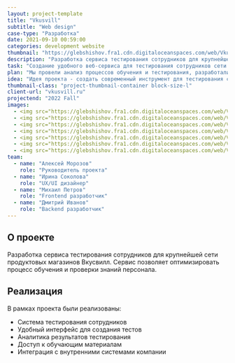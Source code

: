 ```yaml
---
layout: project-template
title: "Vkusvill"
subtitle: "Web design"
case-type: "Разработка"
date: 2021-09-10 00:59:00
categories: development website
thumbnail: "https://glebshishov.fra1.cdn.digitaloceanspaces.com/web/Vkusvill/vkussvill-thumbnail.png"
description: "Разработка сервиса тестирования сотрудников для крупнейшей сети продуктовых магазинов Вкусвилл."
task: "Создание удобного веб-сервиса для тестирования сотрудников сети магазинов Вкусвилл, который позволит оптимизировать процесс обучения и проверки знаний персонала."
plan: "Мы провели анализ процессов обучения и тестирования, разработали удобный интерфейс и реализовали веб-сервис с учетом специфики работы персонала магазинов."
idea: "Идея проекта - создать современный инструмент для тестирования сотрудников, который повысит эффективность обучения и качество работы персонала."
thumbnail-class: "project-thumbnail-container block-size-l"
client-url: "vkusvill.ru"
projectend: "2022 Fall"
images:
  - <img src="https://glebshishov.fra1.cdn.digitaloceanspaces.com/web/Vkusvill/vkussvill-1.png" class="project-image image-full-width" alt="vkussvill-1">
  - <img src="https://glebshishov.fra1.cdn.digitaloceanspaces.com/web/Vkusvill/vkussvill-2.png" class="project-image image-half-width" alt="vkussvill-2">
  - <img src="https://glebshishov.fra1.cdn.digitaloceanspaces.com/web/Vkusvill/vkussvill-3.png" class="project-image image-half-width" alt="vkussvill-3">
  - <img src="https://glebshishov.fra1.cdn.digitaloceanspaces.com/web/Vkusvill/vkussvill-4.png" class="project-image image-full-width" alt="vkussvill-4">
  - <img src="https://glebshishov.fra1.cdn.digitaloceanspaces.com/web/Vkusvill/vkussvill-5.png" class="project-image image-third-width" alt="vkussvill-5">
  - <img src="https://glebshishov.fra1.cdn.digitaloceanspaces.com/web/Vkusvill/vkussvill-6.png" class="project-image image-third-width" alt="vkussvill-6">
  - <img src="https://glebshishov.fra1.cdn.digitaloceanspaces.com/web/Vkusvill/vkussvill-7.png" class="project-image image-third-width" alt="vkussvill-7">
team:
  - name: "Алексей Морозов"
    role: "Руководитель проекта"
  - name: "Ирина Соколова"
    role: "UX/UI дизайнер"
  - name: "Михаил Петров"
    role: "Frontend разработчик"
  - name: "Дмитрий Иванов"
    role: "Backend разработчик"
---
```


## О проекте

Разработка сервиса тестирования сотрудников для крупнейшей сети продуктовых магазинов Вкусвилл. Сервис позволяет оптимизировать процесс обучения и проверки знаний персонала.

## Реализация

В рамках проекта были реализованы:
- Система тестирования сотрудников
- Удобный интерфейс для создания тестов
- Аналитика результатов тестирования
- Доступ к обучающим материалам
- Интеграция с внутренними системами компании
